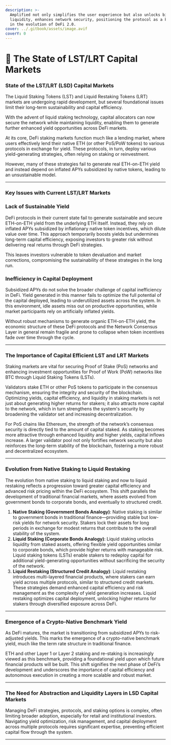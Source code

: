 ```yaml
---
description: >-
  Amplified not only simplifies the user experience but also unlocks billions in
  liquidity, enhances network security, positioning the protocol as a key driver
  in the evolution of DeFi 2.0.
cover: ../.gitbook/assets/image.avif
coverY: 0
---
```


# 🤖 The State of LST/LRT Capital Markets

### State of the LST/LRT (LSD) Capital Markets

The Liquid Staking Tokens (LST) and Liquid Restaking Tokens (LRT) markets are undergoing rapid development, but several foundational issues limit their long-term sustainability and capital efficiency.&#x20;

With the advent of liquid staking technology, capital allocators can now secure the network while maintaining liquidity, enabling them to generate further enhanced yield opportunities across DeFi markets.&#x20;

At its core, DeFi staking markets function much like a lending market, where users effectively lend their native ETH (or other PoS/PoW tokens) to various protocols in exchange for yield. These protocols, in turn, deploy various yield-generating strategies, often relying on staking or reinvestment.&#x20;

However, many of these strategies fail to generate real ETH-on-ETH yield and instead depend on inflated APYs subsidized by native tokens, leading to an unsustainable model.

***

### Key Issues with Current LST/LRT Markets

### **Lack of Sustainable Yield**

DeFi protocols in their current state fail to generate sustainable and secure ETH-on-ETH yield from the underlying ETH itself. Instead, they rely on inflated APYs subsidized by inflationary native token incentives, which dilute value over time. This approach temporarily boosts yields but undermines long-term capital efficiency, exposing investors to greater risk without delivering real returns through DeFi strategies.

This leaves investors vulnerable to token devaluation and market corrections, compromising the sustainability of these strategies in the long run.

### **Inefficiency in Capital Deployment**

Subsidized APYs do not solve the broader challenge of capital inefficiency in DeFi. Yield generated in this manner fails to optimize the full potential of the capital deployed, leading to underutilized assets across the system. In this environment, idle assets miss out on productive opportunities, while market participants rely on artificially inflated yields.&#x20;

Without robust mechanisms to generate organic ETH-on-ETH yield, the economic structure of these DeFi protocols and the Network Consensus Layer in general remain fragile and prone to collapse when token incentives fade over time through the cycle.

***

### The Importance of Capital Efficient LST and LRT Markets

Staking markets are vital for securing Proof of Stake (PoS) networks and enhancing investment opportunities for Proof of Work (PoW) networks like BTC through Liquid Staking Tokens (LSTs).&#x20;

Validators stake ETH or other PoS tokens to participate in the consensus mechanism, ensuring the integrity and security of the blockchain. Optimizing yields, capital efficiency, and liquidity in staking markets is not just about generating higher returns for stakers; it also attracts more capital to the network, which in turn strengthens the system's security by broadening the validator set and increasing decentralization.

For PoS chains like Ethereum, the strength of the network’s consensus security is directly tied to the amount of capital staked. As staking becomes more attractive through enhanced liquidity and higher yields, capital inflows increase. A larger validator pool not only fortifies network security but also reinforces the long-term stability of the blockchain, fostering a more robust and decentralized ecosystem.

***

### Evolution from Native Staking to Liquid Restaking

The evolution from native staking to liquid staking and now to liquid restaking reflects a progression toward greater capital efficiency and advanced risk pricing within the DeFi ecosystem. This shift parallels the development of traditional financial markets, where assets evolved from government bonds to corporate bonds, and eventually to structured credit.

1. **Native Staking (Government Bonds Analogy)**: Native staking is similar to government bonds in traditional finance—providing stable but low-risk yields for network security. Stakers lock their assets for long periods in exchange for modest returns that contribute to the overall stability of the system.
2. **Liquid Staking (Corporate Bonds Analogy)**: Liquid staking unlocks liquidity from staked assets, offering flexible yield opportunities similar to corporate bonds, which provide higher returns with manageable risk. Liquid staking tokens (LSTs) enable stakers to redeploy capital for additional yield-generating opportunities without sacrificing the security of the network.
3. **Liquid Restaking (Structured Credit Analogy)**: Liquid restaking introduces multi-layered financial products, where stakers can earn yield across multiple protocols, similar to structured credit markets. These strategies demand enhanced capital efficiency and risk management as the complexity of yield generation increases. Liquid restaking optimizes capital deployment, unlocking higher returns for stakers through diversified exposure across DeFi.

***

### Emergence of a Crypto-Native Benchmark Yield

As DeFi matures, the market is transitioning from subsidized APYs to risk-adjusted yields. This marks the emergence of a crypto-native benchmark yield, much like the term rate structure in traditional finance.&#x20;

ETH and other Layer 1 or Layer 2 staking and re-staking is increasingly viewed as this benchmark, providing a foundational yield upon which future financial products will be built. This shift signifies the next phase of DeFi’s development and underscores the importance of capital efficiency and autonomous execution in creating a more scalable and robust market.

***

### **The Need for Abstraction and Liquidity Layers in LSD Capital Markets**

Managing DeFi strategies, protocols, and staking options is complex, often limiting broader adoption, especially for retail and institutional investors. Navigating yield optimization, risk management, and capital deployment across multiple protocols requires significant expertise, preventing efficient capital flow through the system.

***
